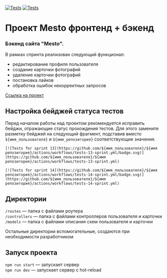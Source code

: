 [![Tests](https://github.com/Vyacheslav321/express-mesto-gha/actions/workflows/tests-13-sprint.yml/badge.svg)](https://github.com/Vyacheslav321/express-mesto-gha/actions/workflows/tests-13-sprint.yml) [![Tests](https://github.com/Vyacheslav321/express-mesto-gha/actions/workflows/tests-14-sprint.yml/badge.svg)](https://github.com/Vyacheslav321/express-mesto-gha/actions/workflows/tests-14-sprint.yml)
# Проект Mesto фронтенд + бэкенд



### Бэкенд сайта "Mesto".

В рамках спринта реализован следующий функционал: 
- редактирование профиля пользователя
- создание карточки фотографий
- удаление карточки фотографий
- постановка лайков
- обработка ошибок некорректных запросов 

 [Ссылка на проект](https://github.com/Vyacheslav321/express-mesto-gha)

## Настройка бейджей статуса тестов
Перед началом работы над проектом рекомендуется исправить бейджи, отражающие статус прохождения тестов.
Для этого замените разметку бейджей на следующий фрагмент, подставив вместо `${имя_пользователя}` и `${имя_репозитория}` соответствующие значения.

```
[![Tests for sprint 13](https://github.com/${имя_пользователя}/${имя репозитория}/actions/workflows/tests-13-sprint.yml/badge.svg)](https://github.com/${имя_пользователя}/${имя репозитория}/actions/workflows/tests-13-sprint.yml) 

[![Tests for sprint 14](https://github.com/${имя_пользователя}/${имя репозитория}/actions/workflows/tests-14-sprint.yml/badge.svg)](https://github.com/${имя_пользователя}/${имя репозитория}/actions/workflows/tests-14-sprint.yml)
```


## Директории

`/routes` — папка с файлами роутера  
`/controllers` — папка с файлами контроллеров пользователя и карточки   
`/models` — папка с файлами описания схем пользователя и карточки  
  
Остальные директории вспомогательные, создаются при необходимости разработчиком

## Запуск проекта

`npm run start` — запускает сервер   
`npm run dev` — запускает сервер с hot-reload
